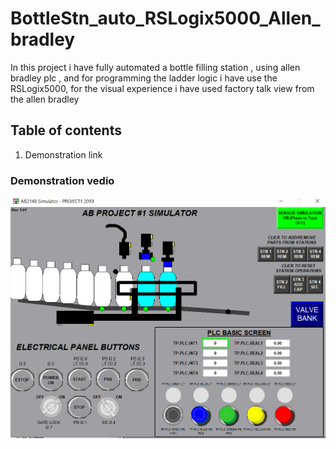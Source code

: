 # BottleStn_auto_RSLogix5000_Allen_bradley

In this project i have fully automated a bottle filling station , using allen bradley plc , and for programming the ladder logic i have use the RSLogix5000, for the visual experience i have used factory talk view from the allen bradley

## Table of contents
1. Demonstration link




### Demonstration vedio

[![demo_youtube](https://github.com/akshayphilip/BottleStn_auto_RSlogix5000_AB/blob/main/images/bottle_station1.PNG)](https://www.youtube.com/watch?v=x3s2e_BYs_U&ab_channel=AkshayPhilip)

